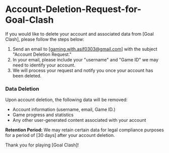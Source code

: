 # Account-Deletion-Request-for-Goal-Clash

If you would like to delete your account and associated data from [Goal Clash], please follow the steps below:

1. Send an email to [gaming.with.asif0303@gmail.com] with the subject "Account Deletion Request."
2. In your email, please include your "username" and "Game ID" we may need to identify your account.
3. We will process your request and notify you once your account has been deleted.

### Data Deletion

Upon account deletion, the following data will be removed:

- Account information (username, email, Game ID.)
- Game progress and statistics
- Any other user-generated content associated with your account

**Retention Period:** 
We may retain certain data for legal compliance purposes for a period of [30 days] after your account deletion.

Thank you for playing [Goal Clash]!
